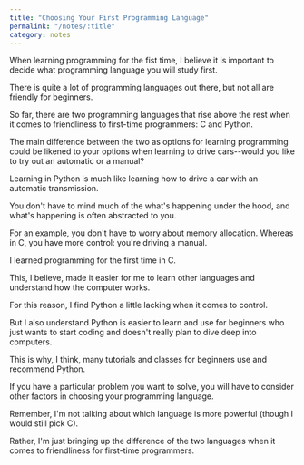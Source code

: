 ```yaml
---
title: "Choosing Your First Programming Language"
permalink: "/notes/:title"
category: notes
---
```


When learning programming for the fist time, I believe it is important to decide what programming language you will study first.<!--more-->

There is quite a lot of programming languages out there, but not all are friendly for beginners.

So far, there are two programming languages that rise above the rest when it comes to friendliness to first-time programmers: C and Python.

The main difference between the two as options for learning programming could be likened to your options when learning to drive cars--would you like to try out an automatic or a manual?

Learning in Python is much like learning how to drive a car with an automatic transmission.

You don't have to mind much of the what's happening under the hood, and what's happening is often abstracted to you.

For an example, you don't have to worry about memory allocation. Whereas in C, you have more control: you're driving a manual.

I learned programming for the first time in C.

This, I believe, made it easier for me to learn other languages and understand how the computer works.

For this reason, I find Python a little lacking when it comes to control.

But I also understand Python is easier to learn and use for beginners who just wants to start coding and doesn't really plan to dive deep into computers.

This is why, I think, many tutorials and classes for beginners use and recommend Python.

If you have a particular problem you want to solve, you will have to consider other factors in choosing your programming language.

Remember, I'm not talking about which language is more powerful (though I would still pick C).

Rather, I'm just bringing up the difference of the two languages when it comes to friendliness for first-time programmers.

